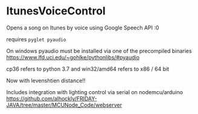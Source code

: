 # ItunesVoiceControl

Opens a song on Itunes by voice using Google Speech API :0

requires `pyglet pyaudio`

On windows pyaudio must be installed via one of the precompiled binaries
https://www.lfd.uci.edu/~gohlke/pythonlibs/#pyaudio

cp36 refers to python 3.7 and win32/amd64 refers to x86 / 64 bit

Now with levenshtien distance!!

Includes integration with lighting control via serial on nodemcu/arduino 
https://github.com/alhockly/FRIDAY-JAVA/tree/master/MCUNode_Code/webserver
